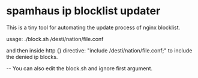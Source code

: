 # spamhaus ip blocklist updater

This is a tiny tool for automating the update process of nginx blocklist.

usage:
./block.sh /desti/nation/file.conf

and then inside http {} directive:
"include /desti/nation/file.conf;"
to include the denied ip blocks.


--
You can also edit the block.sh and ignore first argument.

